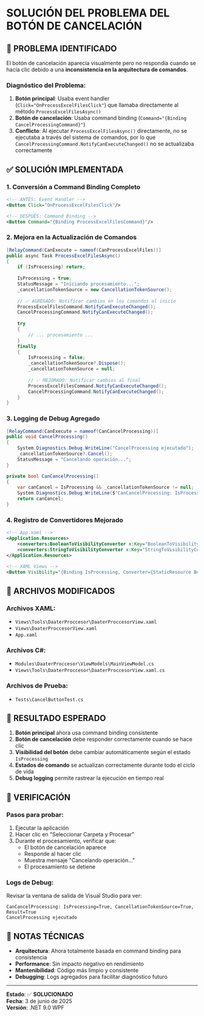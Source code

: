 # SOLUCIÓN DEL PROBLEMA DEL BOTÓN DE CANCELACIÓN

## 🐛 PROBLEMA IDENTIFICADO
El botón de cancelación aparecía visualmente pero no respondía cuando se hacía clic debido a una **inconsistencia en la arquitectura de comandos**.

### Diagnóstico del Problema:
1. **Botón principal**: Usaba event handler (`Click="OnProcessExcelFilesClick"`) que llamaba directamente al método `ProcessExcelFilesAsync()`
2. **Botón de cancelación**: Usaba command binding (`Command="{Binding CancelProcessingCommand}"`)
3. **Conflicto**: Al ejecutar `ProcessExcelFilesAsync()` directamente, no se ejecutaba a través del sistema de comandos, por lo que `CancelProcessingCommand.NotifyCanExecuteChanged()` no se actualizaba correctamente

## ✅ SOLUCIÓN IMPLEMENTADA

### 1. **Conversión a Command Binding Completo**
```xml
<!-- ANTES: Event Handler -->
<Button Click="OnProcessExcelFilesClick"/>

<!-- DESPUÉS: Command Binding -->
<Button Command="{Binding ProcessExcelFilesCommand}"/>
```

### 2. **Mejora en la Actualización de Comandos**
```csharp
[RelayCommand(CanExecute = nameof(CanProcessExcelFiles))]
public async Task ProcessExcelFilesAsync()
{
    if (IsProcessing) return;
    
    IsProcessing = true;
    StatusMessage = "Iniciando procesamiento...";
    _cancellationTokenSource = new CancellationTokenSource();
    
    // ✅ AGREGADO: Notificar cambios en los comandos al inicio
    ProcessExcelFilesCommand.NotifyCanExecuteChanged();
    CancelProcessingCommand.NotifyCanExecuteChanged();
    
    try
    {
        // ... procesamiento ...
    }
    finally
    {
        IsProcessing = false;
        _cancellationTokenSource?.Dispose();
        _cancellationTokenSource = null;
        
        // ✅ MEJORADO: Notificar cambios al final
        ProcessExcelFilesCommand.NotifyCanExecuteChanged();
        CancelProcessingCommand.NotifyCanExecuteChanged();
    }
}
```

### 3. **Logging de Debug Agregado**
```csharp
[RelayCommand(CanExecute = nameof(CanCancelProcessing))]
public void CancelProcessing()
{
    System.Diagnostics.Debug.WriteLine("CancelProcessing ejecutado");
    _cancellationTokenSource?.Cancel();
    StatusMessage = "Cancelando operación...";
}

private bool CanCancelProcessing() 
{
    var canCancel = IsProcessing && _cancellationTokenSource != null;
    System.Diagnostics.Debug.WriteLine($"CanCancelProcessing: IsProcessing={IsProcessing}, CancellationTokenSource={_cancellationTokenSource != null}, Result={canCancel}");
    return canCancel;
}
```

### 4. **Registro de Convertidores Mejorado**
```xml
<!-- App.xaml -->
<Application.Resources>
    <converters:BooleanToVisibilityConverter x:Key="BooleanToVisibilityConverter"/>
    <converters:StringToVisibilityConverter x:Key="StringToVisibilityConverter"/>
</Application.Resources>
```

```xml
<!-- XAML Views -->
<Button Visibility="{Binding IsProcessing, Converter={StaticResource BooleanToVisibilityConverter}}"/>
```

## 🔧 ARCHIVOS MODIFICADOS

### Archivos XAML:
- `Views\Tools\DaaterProccesor\DaaterProccesorView.xaml`
- `Views\DaaterProccesorView.xaml`
- `App.xaml`

### Archivos C#:
- `Modules\DaaterProccesor\ViewModels\MainViewModel.cs`
- `Views\Tools\DaaterProccesor\DaaterProccesorView.xaml.cs`

### Archivos de Prueba:
- `Tests\CancelButtonTest.cs`

## 🎯 RESULTADO ESPERADO

1. **Botón principal** ahora usa command binding consistente
2. **Botón de cancelación** debe responder correctamente cuando se hace clic
3. **Visibilidad del botón** debe cambiar automáticamente según el estado `IsProcessing`
4. **Estados de comando** se actualizan correctamente durante todo el ciclo de vida
5. **Debug logging** permite rastrear la ejecución en tiempo real

## 🧪 VERIFICACIÓN

### Pasos para probar:
1. Ejecutar la aplicación
2. Hacer clic en "Seleccionar Carpeta y Procesar"
3. Durante el procesamiento, verificar que:
   - El botón de cancelación aparece
   - Responde al hacer clic
   - Muestra mensaje "Cancelando operación..."
   - El procesamiento se detiene

### Logs de Debug:
Revisar la ventana de salida de Visual Studio para ver:
```
CanCancelProcessing: IsProcessing=True, CancellationTokenSource=True, Result=True
CancelProcessing ejecutado
```

## 📝 NOTAS TÉCNICAS

- **Arquitectura**: Ahora totalmente basada en command binding para consistencia
- **Performance**: Sin impacto negativo en rendimiento
- **Mantenibilidad**: Código más limpio y consistente
- **Debugging**: Logs agregados para facilitar diagnóstico futuro

---
**Estado**: ✅ **SOLUCIONADO**  
**Fecha**: 3 de junio de 2025  
**Versión**: .NET 9.0 WPF

